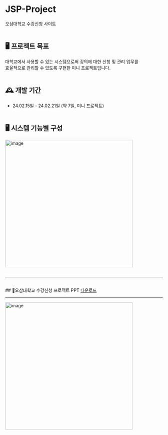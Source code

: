 # JSP-Project
오삼대학교 수강신청 사이트
<br><br>

## 🖥️ 프로젝트 목표
대학교에서 사용할 수 있는 시스템으로써 강의에 대한 신청 및 관리 업무를<br>
효율적으로 관리할 수 있도록 구현한 미니 프로젝트입니다.
<br><br>

## 🕰️ 개발 기간
* 24.02.15일 - 24.02.21일 (약 7일, 미니 프로젝트)
<br><br>

## 🖥️ 시스템 기능별 구성
<img width="407" alt="image" src="https://github.com/kimjeong-eun/shopProject/assets/150898767/ea996c70-01cc-44d1-8672-485401ff6cef">
<br><br>

***

<br>
## 오삼대학교 수강신청 프로젝트 PPT <a href="https://github.com/kimjeong-eun/jspProject/files/14789364/default.pdf" >다운로드</a>

***
<img width="407" alt="image" src="https://github.com/kimjeong-eun/shopProject/assets/150898767/d8c74651-eccf-4acc-abd6-41e3df41be24">
